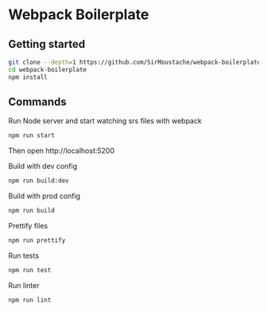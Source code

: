 # Webpack Boilerplate



## Getting started

```bash
git clone --depth=1 https://github.com/SirMoustache/webpack-boilerplate.git
cd webpack-boilerplate
npm install
```

## Commands

Run Node server and start watching srs files with webpack

```bash
npm run start
```
Then open http://localhost:5200

Build with dev config

```bash
npm run build:dev
```

Build with prod config

```bash
npm run build
```

Prettify files

```bash
npm run prettify
```

Run tests

```bash
npm run test
```

Run linter

```bash
npm run lint
```

